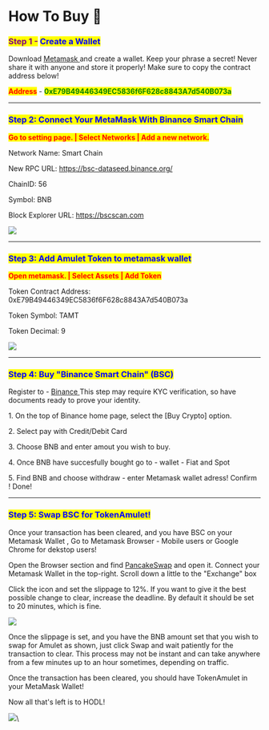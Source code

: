 # How To Buy 🚀

### <mark style="color:purple;">Step 1 -</mark> <mark style="color:blue;">Create a Wallet</mark>

Download [Metamask ](https://metamask.io)and create a wallet. Keep your phrase a secret! Never share it with anyone and store it properly! Make sure to copy the contract address below!

<mark style="color:red;">**Address**</mark> - <mark style="color:green;">**0xE79B49446349EC5836f6F628c8843A7d540B073a**</mark>

***

### <mark style="color:blue;">Step 2: Connect Your MetaMask With Binance Smart Chain</mark>

<mark style="color:red;">**Go to setting page. | Select Networks | Add a new network.**</mark>

Network Name: Smart Chain

New RPC URL: https://bsc-dataseed.binance.org/

ChainID: 56

Symbol: BNB

Block Explorer URL: https://bscscan.com

![](https://tokenamulet.net/images/metamaskad.png)

***

### <mark style="color:blue;">Step 3: Add Amulet Token to metamask wallet</mark>

<mark style="color:red;">**Open metamask. | Select Assets | Add Token**</mark>

Token Contract Address: 0xE79B49446349EC5836f6F628c8843A7d540B073a

Token Symbol: TAMT

Token Decimal: 9

![](https://tokenamulet.net/images/addtok.png)

***

### <mark style="color:blue;">Step 4: Buy "Binance Smart Chain" (BSC)</mark>

Register to - [Binance ](https://www.binance.com/lv/register?ref=37536315)This step may require KYC verification, so have documents ready to prove your identity.

1\. On the top of Binance home page, select the \[Buy Crypto] option.

2\. Select pay with Credit/Debit Card

3\. Choose BNB and enter amout you wish to buy.

4\. Once BNB have succesfully bought go to - wallet - Fiat and Spot

5\. Find BNB and choose withdraw - enter Metamask wallet adress! Confirm ! Done!

***

### <mark style="color:blue;">Step 5: Swap BSC for TokenAmulet!</mark>

Once your transaction has been cleared, and you have BSC on your Metamask Wallet , Go to Metamask Browser - Mobile users or Google Chrome for dekstop users!

Open the Browser section and find [PancakeSwap](https://pancakeswap.finance/swap) and open it. Connect your Metamask Wallet in the top-right. Scroll down a little to the "Exchange" box

Click the  icon and set the slippage to 12%. If you want to give it the best possible change to clear, increase the deadline. By default it should be set to 20 minutes, which is fine.

![](https://i.imgur.com/4HxenDC.jpg)

Once the slippage is set, and you have the BNB amount set that you wish to swap for Amulet as shown, just click Swap and wait patiently for the transaction to clear. This process may not be instant and can take anywhere from a few minutes up to an hour sometimes, depending on traffic.

Once the transaction has been cleared, you should have TokenAmulet in your MetaMask Wallet!

Now all that's left is to HODL!

![](https://tokenamulet.net/images/amm.png)\
